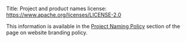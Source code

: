 Title: Project and product names
license: https://www.apache.org/licenses/LICENSE-2.0

This information is available in the <a href="https://apache.org/foundation/marks/pmcs.html#naming" target="_blank">Project Naming Policy</a> section of the page on website branding policy.
